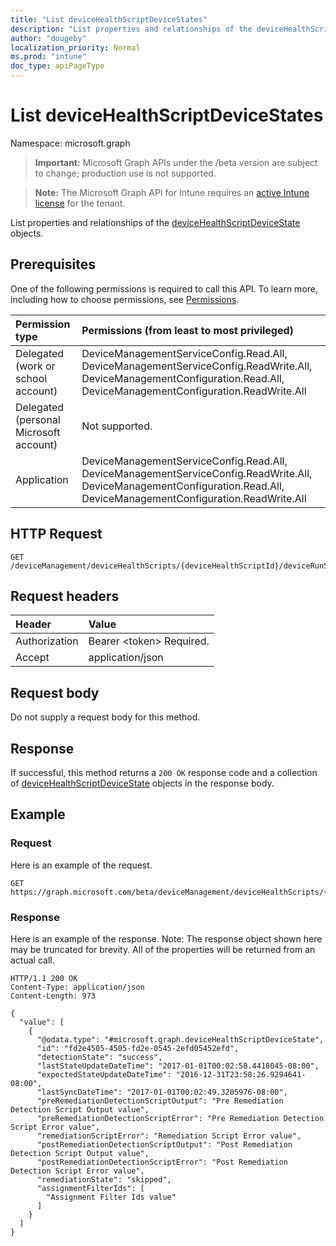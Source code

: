 ```yaml
---
title: "List deviceHealthScriptDeviceStates"
description: "List properties and relationships of the deviceHealthScriptDeviceState objects."
author: "dougeby"
localization_priority: Normal
ms.prod: "intune"
doc_type: apiPageType
---
```


# List deviceHealthScriptDeviceStates

Namespace: microsoft.graph

> **Important:** Microsoft Graph APIs under the /beta version are subject to change; production use is not supported.

> **Note:** The Microsoft Graph API for Intune requires an [active Intune license](https://go.microsoft.com/fwlink/?linkid=839381) for the tenant.

List properties and relationships of the [deviceHealthScriptDeviceState](../resources/intune-devices-devicehealthscriptdevicestate.md) objects.

## Prerequisites
One of the following permissions is required to call this API. To learn more, including how to choose permissions, see [Permissions](/graph/permissions-reference).

|Permission type|Permissions (from least to most privileged)|
|:---|:---|
|Delegated (work or school account)|DeviceManagementServiceConfig.Read.All, DeviceManagementServiceConfig.ReadWrite.All, DeviceManagementConfiguration.Read.All, DeviceManagementConfiguration.ReadWrite.All|
|Delegated (personal Microsoft account)|Not supported.|
|Application|DeviceManagementServiceConfig.Read.All, DeviceManagementServiceConfig.ReadWrite.All, DeviceManagementConfiguration.Read.All, DeviceManagementConfiguration.ReadWrite.All|

## HTTP Request
<!-- {
  "blockType": "ignored"
}
-->
``` http
GET /deviceManagement/deviceHealthScripts/{deviceHealthScriptId}/deviceRunStates
```

## Request headers
|Header|Value|
|:---|:---|
|Authorization|Bearer &lt;token&gt; Required.|
|Accept|application/json|

## Request body
Do not supply a request body for this method.

## Response
If successful, this method returns a `200 OK` response code and a collection of [deviceHealthScriptDeviceState](../resources/intune-devices-devicehealthscriptdevicestate.md) objects in the response body.

## Example

### Request
Here is an example of the request.
``` http
GET https://graph.microsoft.com/beta/deviceManagement/deviceHealthScripts/{deviceHealthScriptId}/deviceRunStates
```

### Response
Here is an example of the response. Note: The response object shown here may be truncated for brevity. All of the properties will be returned from an actual call.
``` http
HTTP/1.1 200 OK
Content-Type: application/json
Content-Length: 973

{
  "value": [
    {
      "@odata.type": "#microsoft.graph.deviceHealthScriptDeviceState",
      "id": "fd2e4505-4505-fd2e-0545-2efd05452efd",
      "detectionState": "success",
      "lastStateUpdateDateTime": "2017-01-01T00:02:58.4418045-08:00",
      "expectedStateUpdateDateTime": "2016-12-31T23:58:26.9294641-08:00",
      "lastSyncDateTime": "2017-01-01T00:02:49.3205976-08:00",
      "preRemediationDetectionScriptOutput": "Pre Remediation Detection Script Output value",
      "preRemediationDetectionScriptError": "Pre Remediation Detection Script Error value",
      "remediationScriptError": "Remediation Script Error value",
      "postRemediationDetectionScriptOutput": "Post Remediation Detection Script Output value",
      "postRemediationDetectionScriptError": "Post Remediation Detection Script Error value",
      "remediationState": "skipped",
      "assignmentFilterIds": [
        "Assignment Filter Ids value"
      ]
    }
  ]
}
```




